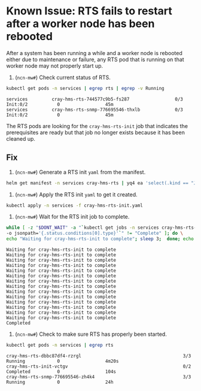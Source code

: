# Known Issue: RTS fails to restart after a worker node has been rebooted

After a system has been running a while and a worker node is rebooted either due to maintenance or
failure, any RTS pod that is running on that worker node may not properly start up.

1. (`ncn-mw#`) Check current status of RTS.

```bash
kubectl get pods -n services | egrep rts | egrep -v Running
```
```text
services         cray-hms-rts-744577c9b5-fs287                 0/3     Init:0/2           0                 45m
services         cray-hms-rts-snmp-776695546-thxlb             0/3     Init:0/2           0                 45m
```

The RTS pods are looking for the `cray-hms-rts-init` job that indicates the prerequisites are ready
but that job no longer exists because it has been cleaned up.

## Fix

1. (`ncn-mw#`) Generate a RTS init `yaml` from the manifest.

```bash
helm get manifest -n services cray-hms-rts | yq4 ea 'select(.kind == "Job")' > cray-hms-rts-init.yaml
```

1. (`ncn-mw#`) Apply the RTS init `yaml` to get it created.

```bash
kubectl apply -n services -f cray-hms-rts-init.yaml
```

1. (`ncn-mw#`) Wait for the RTS init job to complete.

```bash
while [ -z "$DONT_WAIT" -a "`kubectl get jobs -n services cray-hms-rts-init \
-o jsonpath='{.status.conditions[0].type}'`" != "Complete" ]; do \
echo "Waiting for cray-hms-rts-init to complete"; sleep 3;  done; echo "Completed";
```

```text
Waiting for cray-hms-rts-init to complete
Waiting for cray-hms-rts-init to complete
Waiting for cray-hms-rts-init to complete
Waiting for cray-hms-rts-init to complete
Waiting for cray-hms-rts-init to complete
Waiting for cray-hms-rts-init to complete
Waiting for cray-hms-rts-init to complete
Waiting for cray-hms-rts-init to complete
Waiting for cray-hms-rts-init to complete
Waiting for cray-hms-rts-init to complete
Waiting for cray-hms-rts-init to complete
Waiting for cray-hms-rts-init to complete
Waiting for cray-hms-rts-init to complete
Waiting for cray-hms-rts-init to complete
Completed
```

1. (`ncn-mw#`) Check to make sure RTS has properly been started.

```bash
kubectl get pods -n services | egrep rts
```

```text
cray-hms-rts-dbbc87df4-rzrgl                                      3/3     Running            0                 4m20s
cray-hms-rts-init-vctgv                                           0/2     Completed          0                 104s
cray-hms-rts-snmp-776695546-zh4k4                                 3/3     Running            0                 24h
```
